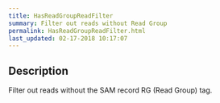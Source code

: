 ```yaml
---
title: HasReadGroupReadFilter
summary: Filter out reads without Read Group
permalink: HasReadGroupReadFilter.html
last_updated: 02-17-2018 10:17:07
---
```


## Description

Filter out reads without the SAM record RG (Read Group) tag.

